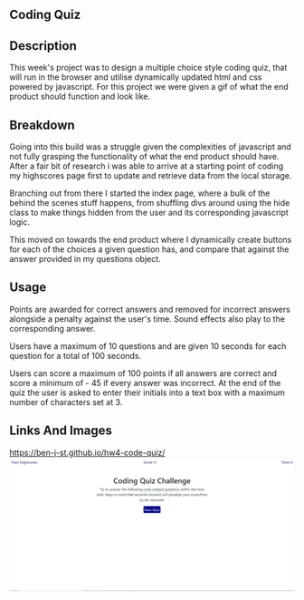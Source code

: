 ## Coding Quiz

## Description 

This week's project was to design a multiple choice style coding quiz, that will run in the browser and utilise dynamically updated html and css powered by javascript. For this project we were given a gif of what the end product should function and look like. 


## Breakdown

Going into this build was a struggle given the complexities of javascript and not fully grasping the functionality of what the end product should have. After a fair bit of research i was able to arrive at a starting point of coding my highscores page  first to update and retrieve data from the local storage. 

Branching out from there I started the index page, where a bulk of the behind the scenes stuff happens, from shuffling divs around using the hide class to make things hidden from the user and its corresponding javascript logic.

This moved on towards the end product where I dynamically create buttons for each of the choices a given question has, and compare that against the answer provided in my questions object. 

## Usage 

Points are awarded for correct answers and removed for incorrect answers alongside a penalty against the user's time. Sound effects also play to the corresponding answer. 

Users have a maximum of 10 questions and are given 10 seconds for each question for a total of 100 seconds. 

Users can score a maximum of 100 points if all answers are correct and score a minimum of - 45 if every answer was incorrect. At the end of the quiz the user is asked to enter their initials into a text box with a maximum number of characters set at 3. 


## Links And Images

https://ben-j-st.github.io/hw4-code-quiz/
<img src=/assets/images/coding-quiz.jpg>
